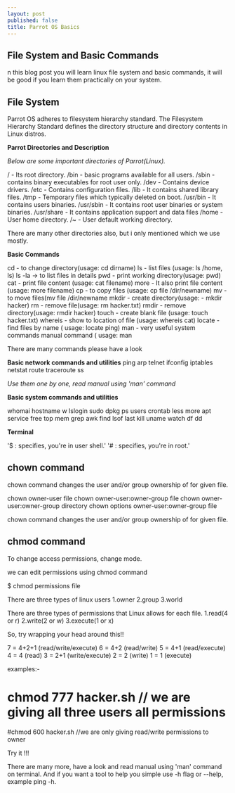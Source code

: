 ```yaml
---
layout: post
published: false
title: Parrot OS Basics
---
```

## File System and Basic Commands
n this blog post you will learn linux file system and basic commands, 
it will be good if you learn them practically on your system.


## File System

Parrot OS adheres to filesystem hierarchy standard. The Filesystem Hierarchy Standard defines the directory structure and directory contents in Linux distros. 

**Parrot Directories and Description**

_Below are some important directories of Parrot(Linux)._

/ - Its root directory.
/bin - basic programs available for all users.
/sbin - contains binary executables for root user only.
/dev - Contains device drivers.
/etc - Contains configuration files.
/lib - It contains shared library files.
/tmp - Temporary files which typically deleted on boot.
/usr/bin - It contains users binaries.
/usr/sbin - It contains root user binaries or system binaries.
/usr/share - It contains application support and data files
/home - User home directory.
/~ - User default working directory.

There are many other directories also, but i only mentioned which we use mostly.


**Basic Commands**

cd - to change directory(usage: cd dirname)
ls - list files (usage: ls /home, ls)
ls -la -> to list files in details
pwd - print working directory(usage: pwd)
cat - print file content (usage: cat filename)
more - It also print file content (usage: more filename)
cp - to copy files (usage:  cp file /dir/newname)
mv - to move files(mv file /dir/newname
mkdir - create directory(usage: - mkdir hacker)
rm - remove file(usage: rm hacker.txt)
rmdir - remove directory(usage: rmdir hacker)
touch - create blank file (usage: touch hacker.txt)
whereis - show to location of file (usage: whereis cat)
locate - find files by name ( usage: locate ping)
man - very useful system commands manual command ( usage: man 

There are many commands please have a look

**Basic network commands and utilities**
ping
arp
telnet
ifconfig
iptables
netstat
route 
traceroute
ss

_Use them one by one, read manual using 'man' command_


**Basic system commands and utilities**

whomai
hostname
w
lslogin
sudo
dpkg 
ps
users
crontab 
less
more
apt 
service 
free
top
mem
grep
awk
find
lsof
last
kill
uname 
watch
df
dd

**Terminal**

'$ : specifies, you're in user shell.'
'# : specifies, you're in root.'
 
chown command
---------------------

chown command changes the user and/or group ownership of for given file.

chown owner-user file 
chown owner-user:owner-group file
chown owner-user:owner-group directory
chown options owner-user:owner-group file


chown command changes the user and/or group ownership of for given file.

chmod command
---------------------------
To change access permissions, change mode.

we can edit permissions using chmod command

$ chmod permissions file

There are three types of linux users
1.owner
2.group
3.world

There are three types of permissions that Linux allows for each file.
1.read(4 or r)
2.write(2 or w)
3.execute(1 or x)

So, try wrapping your head around this!!

7 = 4+2+1 (read/write/execute)
6 = 4+2 (read/write)
5 = 4+1 (read/execute)
4 = 4 (read)
3 = 2+1 (write/execute)
2 = 2 (write)
1 = 1 (execute)

examples:-

# chmod 777 hacker.sh   // we are giving all three users all permissions

#chmod 600 hacker.sh  //we are only giving read/write permissions to owner

Try it !!!


There are many more, have a look and read manual using 'man' command on terminal.
And if you want a tool to help you simple use -h flag or --help, example ping -h.


